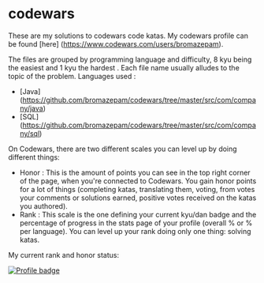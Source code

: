 # codewars 
These are my solutions to codewars code katas. My codewars profile
 can be found [here] (https://www.codewars.com/users/bromazepam). 
 
 The files are grouped by programming language and difficulty, 8 kyu being the easiest and 1 kyu the hardest
 . Each file name usually alludes to the topic of the problem.
 Languages used :

 *  [Java] (https://github.com/bromazepam/codewars/tree/master/src/com/company/java)
 *  [SQL] (https://github.com/bromazepam/codewars/tree/master/src/com/company/sql) 

On Codewars, there are two different scales you can level up by
 doing different things:

  * Honor : This is the amount of points you can see in the top
   right corner of the page, when you're connected to Codewars.
    You gain honor points for a lot of things (completing katas,
     translating them, voting, from votes your comments or solutions
      earned, positive votes received on the katas you authored).
  * Rank : This scale is the one defining your current kyu/dan
   badge and the percentage of progress in the stats page of 
   your profile (overall % or % per language). You can level up 
   your rank doing only one thing: solving katas.

My current rank and honor status:

[![Profile badge](https://www.codewars.com/users/bromazepam/badges/large)](https://www.codewars.com/users/bromazepam)


